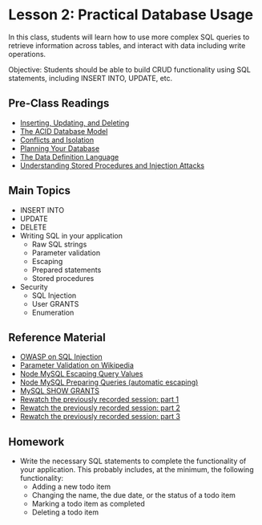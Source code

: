 # Lesson 2: Practical Database Usage

In this class, students will learn how to use more complex SQL queries to retrieve information across tables, and interact with data including write operations.

Objective: Students should be able to build CRUD functionality using SQL statements, including INSERT INTO, UPDATE, etc.

## Pre-Class Readings

- [Inserting, Updating, and Deleting](https://www.youtube.com/watch?v=JeBYdqKferQ&index=31&list=PLYlr48f6CaXtlkXcGMUD49wHmvC7ZTiD0)
- [The ACID Database Model](https://www.thoughtco.com/the-acid-model-1019731)
- [Conflicts and Isolation](https://www.youtube.com/watch?v=oMijxWh01O8&index=34&list=PLYlr48f6CaXtlkXcGMUD49wHmvC7ZTiD0)
- [Planning Your Database](https://www.youtube.com/watch?v=R4lzIRmZaLA&index=12&list=PLYlr48f6CaXtlkXcGMUD49wHmvC7ZTiD0)
- [The Data Definition Language](https://www.youtube.com/watch?v=Yz9XHMsR9WU&index=32&list=PLYlr48f6CaXtlkXcGMUD49wHmvC7ZTiD0)
- [Understanding Stored Procedures and Injection Attacks](https://www.youtube.com/watch?v=jjK3dc0UYdA&index=35&list=PLYlr48f6CaXtlkXcGMUD49wHmvC7ZTiD0)

## Main Topics

- INSERT INTO
- UPDATE
- DELETE
- Writing SQL in your application
    - Raw SQL strings
    - Parameter validation
    - Escaping
    - Prepared statements
    - Stored procedures
- Security
    - SQL Injection
    - User GRANTS
    - Enumeration

## Reference Material

- [OWASP on SQL Injection](https://www.owasp.org/index.php/SQL_injection)
- [Parameter Validation on Wikipedia](https://en.wikipedia.org/wiki/Parameter_validation)
- [Node MySQL Escaping Query Values](https://github.com/mysqljs/mysql#escaping-query-values)
- [Node MySQL Preparing Queries (automatic escaping)](https://github.com/mysqljs/mysql#preparing-queries)
- [MySQL SHOW GRANTS](https://dev.mysql.com/doc/refman/5.7/en/show-grants.html)
- [Rewatch the previously recorded session: part 1](https://www.youtube.com/watch?v=G6v1po3zvNk)
- [Rewatch the previously recorded session: part 2](https://www.youtube.com/watch?v=5fv1vV1TciM)
- [Rewatch the previously recorded session: part 3](https://www.youtube.com/watch?v=ZNLhHUDj6jo)


## Homework

- Write the necessary SQL statements to complete the functionality of your application. This probably includes, at the minimum, the following functionality:
    - Adding a new todo item
    - Changing the name, the due date, or the status of a todo item
    - Marking a todo item as completed
    - Deleting a todo item

